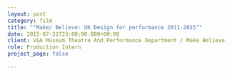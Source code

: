 ```yaml
---
layout: post
category: film
title: "‘Make/ Believe: UK Design for performance 2011-2015’"
date: 2015-07-31T23:00:00.000+00:00
client: V&A Museum Theatre And Performance Department / Make Believe
role: Production Intern
project_page: false

---
```

